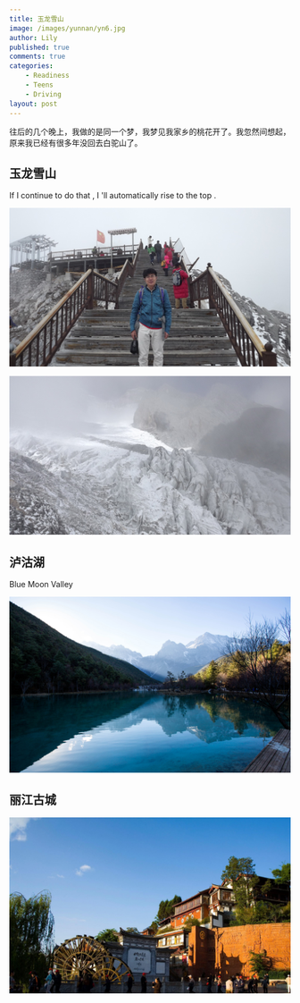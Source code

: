 ```yaml
---
title: 玉龙雪山
image: /images/yunnan/yn6.jpg
author: Lily
published: true
comments: true
categories: 
    - Readiness
    - Teens
    - Driving
layout: post
---
```


往后的几个晚上，我做的是同一个梦，我梦见我家乡的桃花开了。我忽然间想起，原来我已经有很多年没回去白驼山了。 

## 玉龙雪山

If I continue to do that , I 'll automatically rise to the top .

![雪山](/images/yunnan/lijiang/DSCF0416_zpsjfjtfef8.jpg)


![雪山](/images/yunnan/lijiang/DSCF0432_zpszwvqqwwz.jpg)

## 泸沽湖

Blue Moon Valley

![泸沽湖](/images/yunnan/yn6.jpg)


## 丽江古城


![古镇](/images/yunnan/yn7.jpg)



<!-- ## 束河古镇 -->









<!-- 附加PDF文件的方法 -->

<!-- <small>[more...](/docs/teaching-driving-readiness-to-young-teens-alt-ed-austin.pdf)</small> -->
<!-- <embed src="/docs/your-road-ahead-2012.pdf" width="1000" height="1000" type="application/pdf"/> -->


<!--### Screenshot Link to Published Page-->


<!-- <object data="/docs/teaching-driving-readiness-to-young-teens-alt-ed-austin.pdf" width="1000" height="1000" type='application/pdf'></object> -->


<!-- <div class="embed-responsive">
  <iframe class="embed-responsive-item" src="/docs/teaching-driving-readiness-to-young-teens-alt-ed-austin.pdf" allowfullscreen></iframe>
</div> -->



<!-- <div class="embed-responsive embed-responsive-16by9">
  <iframe class="embed-responsive-item" src="https://www.youtube.com/embed/zpOULjyy-n8?rel=0" allowfullscreen></iframe>
</div>
 -->




